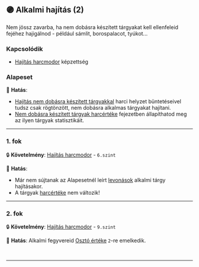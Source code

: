 ## 🟣 Alkalmi hajítás (2)

Nem jössz zavarba, ha nem dobásra készített tárgyakat kell ellenfeleid fejéhez hajigálnod - például sámlit, borospalacot, tyúkot...

### Kapcsolódik

-  [Hajítás harcmodor](../kepzettsegek.primer.harci/harcmodor.md) képzettség

### Alapeset

🌟 **Hatás**:
- [Hajítás nem dobásra készített tárgyakkal](../065_01_harci_helyzetek.md#haj%C3%ADt%C3%A1s-nem-dob%C3%A1sra-k%C3%A9sz%C3%ADtett-t%C3%A1rgyakkal) harci helyzet büntetéseivel tudsz csak rögtönzött, nem dobásra alkalmas tárgyakat hajítani.
- [Nem dobásra készített tárgyak harcértéke](../068_06_hajitofegyverek.md#-nem-dob%C3%A1sra-k%C3%A9sz%C3%ADtett-t%C3%A1rgy) fejezetben állapíthatod meg az ilyen tárgyak statisztikáit.

---
### 1. fok

🔒 **Követelmény**: [Hajítás harcmodor](../kepzettsegek.primer.harci/harcmodor.md) - `6.szint`

🌟 **Hatás**:
- Már nem sújtanak az Alapesetnél leírt [levonások](../065_01_harci_helyzetek.md#haj%C3%ADt%C3%A1s-nem-dob%C3%A1sra-k%C3%A9sz%C3%ADtett-t%C3%A1rgyakkal) alkalmi tárgy hajításakor.
- A tárgyak [harcértéke](../068_06_hajitofegyverek.md#-nem-dob%C3%A1sra-k%C3%A9sz%C3%ADtett-t%C3%A1rgy) nem változik!

---
### 2. fok

🔒 **Követelmény**: [Hajítás harcmodor](../kepzettsegek.primer.harci/harcmodor.md) - `9.szint`

🌟 **Hatás**: Alkalmi fegyvereid [Osztó értéke](../072_tavharc_ve_szorzo_oszto.md#%EF%B8%8F-fegyver-oszt%C3%B3) `2`-re emelkedik.

<br />

---
